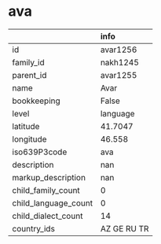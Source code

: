 # ava
|                      | info        |
|:---------------------|:------------|
| id                   | avar1256    |
| family_id            | nakh1245    |
| parent_id            | avar1255    |
| name                 | Avar        |
| bookkeeping          | False       |
| level                | language    |
| latitude             | 41.7047     |
| longitude            | 46.558      |
| iso639P3code         | ava         |
| description          | nan         |
| markup_description   | nan         |
| child_family_count   | 0           |
| child_language_count | 0           |
| child_dialect_count  | 14          |
| country_ids          | AZ GE RU TR |